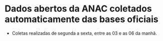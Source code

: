 # Dados abertos da ANAC coletados automaticamente das bases oficiais

- Coletas realizadas de segunda a sexta, entre as 03 e as 06 da manhã.
